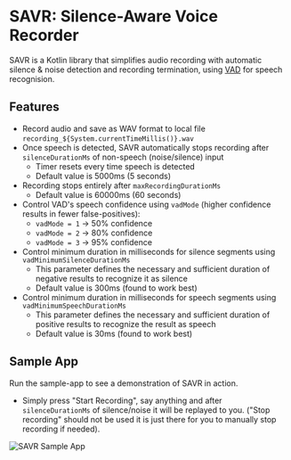 # SAVR: Silence-Aware Voice Recorder

SAVR is a Kotlin library that simplifies audio recording with automatic silence & noise detection and recording termination, using [VAD](https://github.com/gkonovalov/android-vad) for speech recognision.

## Features

- Record audio and save as WAV format to local file `recording_${System.currentTimeMillis()}.wav`
- Once speech is detected, SAVR automatically stops recording after `silenceDurationMs` of non-speech (noise/silence) input
    - Timer resets every time speech is detected
    - Default value is 5000ms (5 seconds)
- Recording stops entirely after `maxRecordingDurationMs`
    - Default value is 60000ms (60 seconds)
- Control VAD's speech confidence using `vadMode` (higher confidence results in fewer false-positives):
    - `vadMode = 1` -> 50% confidence
    - `vadMode = 2` -> 80% confidence
    - `vadMode = 3` -> 95% confidence
- Control minimum duration in milliseconds for silence segments using `vadMinimumSilenceDurationMs`
    - This parameter defines the necessary and sufficient duration of negative results to recognize it as silence
    - Default value is 300ms (found to work best)
- Control minimum duration in milliseconds for speech segments using `vadMinimumSpeechDurationMs`
    - This parameter defines the necessary and sufficient duration of positive results to recognize the result as speech
    - Default value is 30ms (found to work best)

## Sample App

Run the sample-app to see a demonstration of SAVR in action.
- Simply press "Start Recording", say anything and after `silenceDurationMs` of silence/noise it will be replayed to you. ("Stop recording" should not be used it is just there for you to manually stop recording if needed).

![SAVR Sample App](https://github.com/kfirtaizi/kotlin-silence-aware-vad-recorder/assets/44837286/38993226-366a-4788-b2d5-3403f0c0e891)

